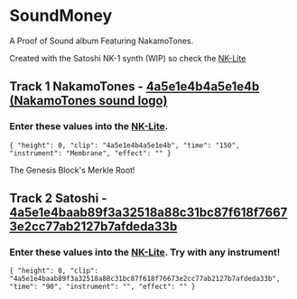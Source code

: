 # SoundMoney
A Proof of Sound album Featuring NakamoTones. 

Created with the Satoshi NK-1 synth (WIP) so check the [NK-Lite](https://bitcoinaudio.github.io/)

## Track 1 NakamoTones - [4a5e1e4b4a5e1e4b (NakamoTones sound logo)](https://soundcloud.com/user-326927854/4a5e1e4b4a5e1e4b)

### Enter these values into the [NK-Lite](https://bitcoinaudio.github.io/).

`{
  "height": 0,
  "clip": "4a5e1e4b4a5e1e4b",
  "time": "150",
  "instrument": "Membrane",
  "effect": ""
}`

The Genesis Block's Merkle Root!
## Track 2 Satoshi - [4a5e1e4baab89f3a32518a88c31bc87f618f76673e2cc77ab2127b7afdeda33b ](https://soundcloud.com/user-326927854/satoshi)

### Enter these values into the [NK-Lite](https://bitcoinaudio.github.io/). Try with any instrument!

`{
  "height": 0,
  "clip": "4a5e1e4baab89f3a32518a88c31bc87f618f76673e2cc77ab2127b7afdeda33b",
  "time": "90",
  "instrument": "",
  "effect": ""
}`

